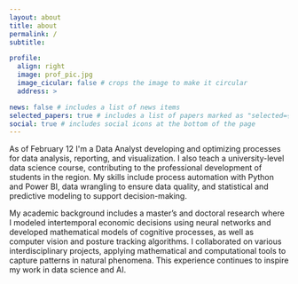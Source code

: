 ```yaml
---
layout: about
title: about
permalink: /
subtitle:

profile:
  align: right
  image: prof_pic.jpg
  image_cicular: false # crops the image to make it circular
  address: >

news: false # includes a list of news items
selected_papers: true # includes a list of papers marked as "selected={true}"
social: true # includes social icons at the bottom of the page
---
```


As of February 12 I'm a Data Analyst developing and optimizing processes for data analysis, reporting, and visualization. I also teach a university-level data science course, contributing to the professional development of students in the region. My skills include process automation with Python and Power BI, data wrangling to ensure data quality, and statistical and predictive modeling to support decision-making.

My academic background includes a master’s and doctoral research where I modeled intertemporal economic decisions using neural networks and developed mathematical models of cognitive processes, as well as computer vision and posture tracking algorithms. I collaborated on various interdisciplinary projects, applying mathematical and computational tools to capture patterns in natural phenomena. This experience continues to inspire my work in data science and AI.
